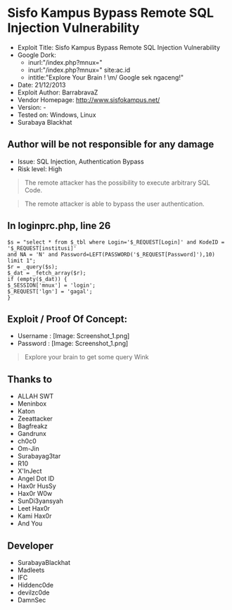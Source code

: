 # Sisfo Kampus Bypass Remote SQL Injection Vulnerability

* Exploit Title: Sisfo Kampus Bypass Remote SQL Injection Vulnerability
* Google Dork: 
	* inurl:"/index.php?mnux="
	* inurl:"/index.php?mnux=" site:ac.id
	* intitle:"Explore Your Brain ! \m/ Google sek ngaceng!"
* Date: 21/12/2013
* Exploit Author: BarrabravaZ
* Vendor Homepage: http://www.sisfokampus.net/
* Version: -
* Tested on: Windows, Linux
* Surabaya Blackhat

## Author will be not responsible for any damage

* Issue: SQL Injection, Authentication Bypass
* Risk level: High

> The remote attacker has the possibility to execute arbitrary SQL Code.

> The remote attacker is able to bypass the user authentication.

## In loginprc.php, line 26

```
$s = "select * from $_tbl where Login='$_REQUEST[Login]' and KodeID = '$_REQUEST[institusi]' 
and NA = 'N' and Password=LEFT(PASSWORD('$_REQUEST[Password]'),10) limit 1";
$r = _query($s);
$_dat = _fetch_array($r);
if (empty($_dat)) {
$_SESSION['mnux'] = 'login';
$_REQUEST['lgn'] = 'gagal';
}
```

## Exploit / Proof Of Concept:
* Username : [Image: Screenshot_1.png]
* Password : [Image: Screenshot_1.png]
> Explore your brain to get some query Wink

## Thanks to
* ALLAH SWT
* Meninbox
* Katon
* Zeeattacker
* Bagfreakz
* Gandrunx
* ch0c0
* Om-Jin
* Surabayag3tar
* R10
* X'InJect
* Angel Dot ID
* Hax0r HusSy
* Hax0r W0w
* SunDi3yansyah
* Leet Hax0r
* Kami Hax0r
* And You

## Developer
* SurabayaBlackhat
* Madleets
* IFC
* Hiddenc0de
* devilzc0de
* DamnSec